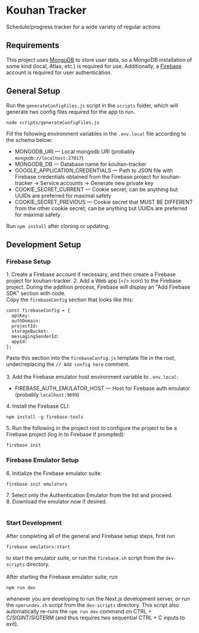 # Kouhan Tracker
Schedule/progress tracker for a wide variety of regular actions

## Requirements
This project uses [MongoDB](https://www.mongodb.com/) to store user data, so a MongoDB installation of some kind (local, Atlas, etc.) is required for use.
Additionally, a [Firebase](https://firebase.google.com/) account is required for user authentication.

## General Setup
Run the `generateConfigFiles.js` script in the `scripts` folder, which will generate two config files required for the app to run.
```
node scripts/generateConfigFiles.js
``` 
Fill the following environment variables in the `.env.local` file according to the schema below:
- MONGODB_URI &mdash; Local mongodb URI (probably `mongodb://localhost:27017`)
- MONGODB_DB &mdash; Database name for kouhan-tracker
- GOOGLE_APPLICATION_CREDENTIALS &mdash; Path to JSON file with Firebase credentials obtained from the Firebase project for kouhan-tracker → Service accounts → Generate new private key
- COOKIE_SECRET_CURRENT &mdash; Cookie secret; can be anything but UUIDs are preferred for maximal safety
- COOKIE_SECRET_PREVIOUS &mdash; Cookie secret that MUST BE DIFFERENT from the other cookie secret; can be anything but UUIDs are preferred for maximal safety

Run `npm install` after cloning or updating.


## Development Setup
### Firebase Setup
1\. Create a Firebase account if necessary, and then create a Firebase project for kouhan-tracker.
2\. Add a Web app (</> icon) to the Firebase project. During the addition process, Firebase will display an "Add Firebase SDK" section with code. <br>
Copy the `firebaseConfig` section that looks like this:
```
const firebaseConfig = {
  apiKey: 
  authDomain: 
  projectId: 
  storageBucket: 
  messagingSenderId: 
  appId:
};
```
Paste this section into the `firebaseConfig.js` template file in the root, under/replacing the `// Add config here` comment.
<br>
<br>
3\. Add the Firebase emulator host environment variable to `.env.local`:
-  FIREBASE_AUTH_EMULATOR_HOST &mdash; Host for Firebase auth emulator (probably `localhost:9099`)

4\. Install the Firebase CLI:
```
npm install -g firebase-tools
```

5\. Run the following in the project root to configure the project to be a Firebase project (log in to Firebase if prompted):
```
firebase init
```

### Firebase Emulator Setup
6\. Initialize the Firebase emulator suite:
```
firebase init emulators
```

7\. Select only the Authentication Emulator from the list and proceed.
<br>
8\. Download the emulator now if desired.
<br>
<br>

### Start Development
After completing all of the general and Firebase setup steps, first run
```
firebase emulators:start
```
to start the emulator suite, or run the `firebase.sh` script from the `dev-scripts` directory.
<br>
<br>
After starting the Firebase emulator suite, run
```
npm run dev
```
whenever you are developing to run the Next.js development server, or run the `npmrundev.sh` script from the `dev-scripts` directory. This script also automatically re-runs the `npm run dev` command on CTRL + C/SIGINT/SIGTERM (and thus requires two sequential CTRL + C inputs to exit).
